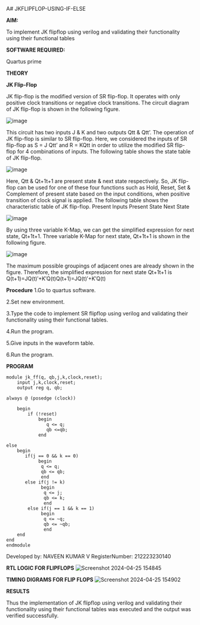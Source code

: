 A# JKFLIPFLOP-USING-IF-ELSE

**AIM:** 

To implement  JK flipflop using verilog and validating their functionality using their functional tables

**SOFTWARE REQUIRED:**

Quartus prime

**THEORY**

**JK Flip-Flop**

JK flip-flop is the modified version of SR flip-flop. It operates with only positive clock transitions or negative clock transitions. The circuit diagram of JK flip-flop is shown in the following figure.

![image](https://github.com/naavaneetha/JKFLIPFLOP-USING-IF-ELSE/assets/154305477/a649c30b-232b-4558-b188-fd6c09845180)


This circuit has two inputs J & K and two outputs Qtt & Qtt’. The operation of JK flip-flop is similar to SR flip-flop. Here, we considered the inputs of SR flip-flop as S = J Qtt’ and R = KQtt in order to utilize the modified SR flip-flop for 4 combinations of inputs. The following table shows the state table of JK flip-flop.

![image](https://github.com/naavaneetha/JKFLIPFLOP-USING-IF-ELSE/assets/154305477/c4360742-e8a8-4937-b089-c46c0433f9a3)

 
Here, Qtt & Qt+1t+1 are present state & next state respectively. So, JK flip-flop can be used for one of these four functions such as Hold, Reset, Set & Complement of present state based on the input conditions, when positive transition of clock signal is applied. The following table shows the characteristic table of JK flip-flop. Present Inputs Present State Next State
 
![image](https://github.com/naavaneetha/JKFLIPFLOP-USING-IF-ELSE/assets/154305477/6c275261-a6d5-4c37-a3a7-1e88ca11c4cd)

By using three variable K-Map, we can get the simplified expression for next state, Qt+1t+1. Three variable K-Map for next state, Qt+1t+1 is shown in the following figure.
 
![image](https://github.com/naavaneetha/JKFLIPFLOP-USING-IF-ELSE/assets/154305477/5174f41b-0ce0-4329-a372-6d1943ea6673)

The maximum possible groupings of adjacent ones are already shown in the figure. Therefore, the simplified expression for next state Qt+1t+1 is Q(t+1)=JQ(t)′+K′Q(t)Q(t+1)=JQ(t)′+K′Q(t)

**Procedure**
1.Go to quartus software.

2.Set new environment.

3.Type the code to implement SR flipflop using verilog and validating their functionality using their functional tables.

4.Run the program.

5.Give inputs in the waveform table.

6.Run the program.

**PROGRAM**
```
module jk_ff(q, qb,j,k,clock,reset);
    input j,k,clock,reset;
    output reg q, qb;
	 
always @ (posedge (clock))

    begin 
        if (!reset)
            begin
               q <= q;
               qb <=qb;
            end   
        
else
    begin
	   if(j == 0 && k == 0)
		    begin
			 q <= q;
			 qb <= qb;
			 end
	   else if(j != k)
		     begin
			  q <= j;
			  qb <= k;
			  end
		else if(j == 1 && k == 1)
		     begin
			  q <= ~q;
			  qb <= ~qb;
			  end
	end
end
endmodule
```
 Developed by: NAVEEN KUMAR V
 RegisterNumber: 212223230140
 


**RTL LOGIC FOR FLIPFLOPS**
![Screenshot 2024-04-25 154845](https://github.com/Narasimhan05/JKFLIPFLOP-USING-IF-ELSE/assets/132819871/5539f6fe-08d2-4a2f-b17a-c05ab493e3fc)

**TIMING DIGRAMS FOR FLIP FLOPS**
![Screenshot 2024-04-25 154902](https://github.com/Narasimhan05/JKFLIPFLOP-USING-IF-ELSE/assets/132819871/50687298-920b-4fde-ba23-cd022b932733)

**RESULTS**

Thus the implementation of JK flipflop using verilog and validating their functionality using their functional tables was executed and the output was verified successfully.
